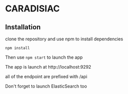 # CARADISIAC

## Installation

clone the repository and use npm to install dependencies 

`npm install`


Then use `npm start` to launch the app

The app is launch at http://localhost:9292

all of the endpoint are prefixed with /api

Don't forget to launch ElasticSearch too

